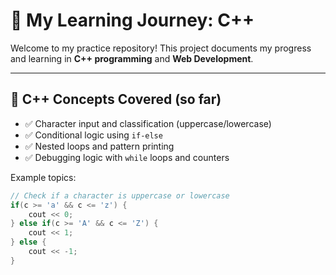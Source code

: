 # 🚀 My Learning Journey: C++

Welcome to my practice repository! This project documents my progress and learning in **C++ programming** and **Web Development**.

---

## 🧠 C++ Concepts Covered (so far)

- ✅ Character input and classification (uppercase/lowercase)
- ✅ Conditional logic using `if-else`
- ✅ Nested loops and pattern printing
- ✅ Debugging logic with `while` loops and counters

Example topics:
```cpp
// Check if a character is uppercase or lowercase
if(c >= 'a' && c <= 'z') {
    cout << 0;
} else if(c >= 'A' && c <= 'Z') {
    cout << 1;
} else {
    cout << -1;
}
